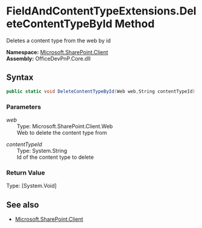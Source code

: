 # FieldAndContentTypeExtensions.DeleteContentTypeById Method  
Deletes a content type from the web by id  

**Namespace:** [Microsoft.SharePoint.Client](Microsoft.SharePoint.Client.md)  
**Assembly:** OfficeDevPnP.Core.dll  
## Syntax
```C#
public static void DeleteContentTypeById(Web web,String contentTypeId)
```
### Parameters
*web*  
&emsp;&emsp;Type: Microsoft.SharePoint.Client.Web  
&emsp;&emsp;Web to delete the content type from  
  
*contentTypeId*  
&emsp;&emsp;Type: System.String  
&emsp;&emsp;Id of the content type to delete  
  
### Return Value
Type: [System.Void]  

## See also
- [Microsoft.SharePoint.Client](Microsoft.SharePoint.Client.md)
